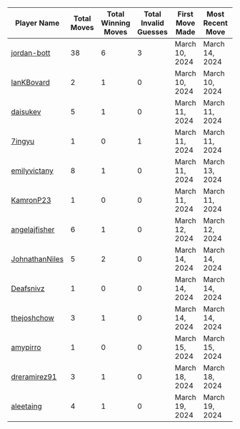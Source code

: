 
| Player Name | Total Moves | Total Winning Moves | Total Invalid Guesses | First Move Made | Most Recent Move | Most Guessed Word |
| ----------- | ----------- | ------------------- | --------------------- | --------------- | ---------------- | ------------- |
| [jordan-bott](https://github.com/jordan-bott) | 38 | 6 | 3 | March 10, 2024 | March 14, 2024 | PLANT (4 times!) |
| [IanKBovard](https://github.com/IanKBovard) | 2 | 1 | 0 | March 10, 2024 | March 10, 2024 | EASEL (1 times!) |
| [daisukev](https://github.com/daisukev) | 5 | 1 | 0 | March 11, 2024 | March 11, 2024 | JOUST (1 times!) |
| [7ingyu](https://github.com/7ingyu) | 1 | 0 | 1 | March 11, 2024 | March 11, 2024 | COEST (1 times!) |
| [emilyvictany](https://github.com/emilyvictany) | 8 | 1 | 0 | March 11, 2024 | March 13, 2024 | PRISM (1 times!) |
| [KamronP23](https://github.com/KamronP23) | 1 | 0 | 0 | March 11, 2024 | March 11, 2024 | SWEAR (1 times!) |
| [angelajfisher](https://github.com/angelajfisher) | 6 | 1 | 0 | March 12, 2024 | March 12, 2024 | GROWN (1 times!) |
| [JohnathanNiles](https://github.com/JohnathanNiles) | 5 | 2 | 0 | March 14, 2024 | March 14, 2024 | HOVER (1 times!) |
| [Deafsnivz](https://github.com/Deafsnivz) | 1 | 0 | 0 | March 14, 2024 | March 14, 2024 | AUDIO (1 times!) |
| [thejoshchow](https://github.com/thejoshchow) | 3 | 1 | 0 | March 14, 2024 | March 14, 2024 | GLOSS (1 times!) |
| [amypirro](https://github.com/amypirro) | 1 | 0 | 0 | March 15, 2024 | March 15, 2024 | SNAKE (1 times!) |
| [dreramirez91](https://github.com/dreramirez91) | 3 | 1 | 0 | March 18, 2024 | March 18, 2024 | SPADE (1 times!) |
| [aleetaing](https://github.com/aleetaing) | 4 | 1 | 0 | March 19, 2024 | March 19, 2024 | DRANK (1 times!) |